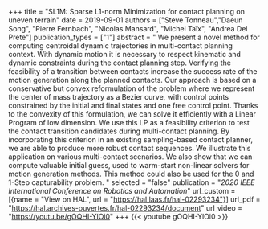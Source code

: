 +++
title = "SL1M: Sparse L1-norm Minimization for contact planning on uneven terrain"
date = 2019-09-01
authors = ["Steve Tonneau","Daeun Song", "Pierre Fernbach", "Nicolas Mansard", "Michel Taïx", "Andrea Del Prete"]
publication_types = ["1"]
abstract = " We present a novel method for computing centroidal dynamic trajectories in multi-contact planning context. With dynamic motion it is necessary to respect kinematic and dynamic constraints during the contact planning step. Verifying the feasibility of a transition between contacts increase the success rate of the motion generation along the planned contacts. Our approach is based on a conservative but convex reformulation of the problem where we represent the center of mass trajectory as a Bezier curve, with control points constrained by the initial and final states and one free control point. Thanks to the convexity of this formulation, we can solve it efficiently with a Linear Program of low dimension. We use this LP as a feasibility criterion to test the contact transition candidates during multi-contact planning. By incorporating this criterion in an existing sampling-based contact planner, we are able to produce more robust contact sequences. We illustrate this application on various multi-contact scenarios. We also show that we can compute valuable initial guess, used to warm-start non-linear solvers for motion generation methods. This method could also be used for the 0 and 1-Step capturability problem. "
selected = "false"
publication = "*2020 IEEE International Conference on Robotics and Automation*"
url_custom = [{name = "View on HAL", url = "https://hal.laas.fr/hal-02293234"}]
url_pdf = "https://hal.archives-ouvertes.fr/hal-02293234/document"
url_video = "https://youtu.be/gOQHI-YlOi0"
+++
{{< youtube gOQHI-YlOi0 >}}

